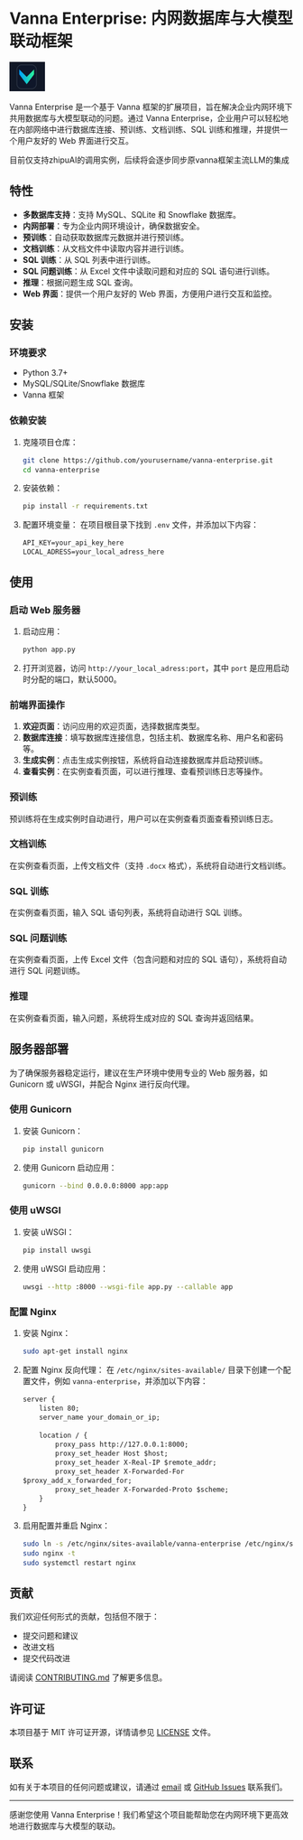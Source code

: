 
# Vanna Enterprise: 内网数据库与大模型联动框架

![Vanna Logo](./vanna.png)

Vanna Enterprise 是一个基于 Vanna 框架的扩展项目，旨在解决企业内网环境下共用数据库与大模型联动的问题。通过 Vanna Enterprise，企业用户可以轻松地在内部网络中进行数据库连接、预训练、文档训练、SQL 训练和推理，并提供一个用户友好的 Web 界面进行交互。

目前仅支持zhipuAI的调用实例，后续将会逐步同步原vanna框架主流LLM的集成

## 特性

- **多数据库支持**：支持 MySQL、SQLite 和 Snowflake 数据库。
- **内网部署**：专为企业内网环境设计，确保数据安全。
- **预训练**：自动获取数据库元数据并进行预训练。
- **文档训练**：从文档文件中读取内容并进行训练。
- **SQL 训练**：从 SQL 列表中进行训练。
- **SQL 问题训练**：从 Excel 文件中读取问题和对应的 SQL 语句进行训练。
- **推理**：根据问题生成 SQL 查询。
- **Web 界面**：提供一个用户友好的 Web 界面，方便用户进行交互和监控。

## 安装

### 环境要求

- Python 3.7+
- MySQL/SQLite/Snowflake 数据库
- Vanna 框架

### 依赖安装

1. 克隆项目仓库：
   ```bash
   git clone https://github.com/yourusername/vanna-enterprise.git
   cd vanna-enterprise
   ```

2. 安装依赖：
   ```bash
   pip install -r requirements.txt
   ```

3. 配置环境变量：
   在项目根目录下找到 `.env` 文件，并添加以下内容：
   ```
   API_KEY=your_api_key_here
   LOCAL_ADRESS=your_local_adress_here
   ```

## 使用

### 启动 Web 服务器

1. 启动应用：
   ```bash
   python app.py
   ```

2. 打开浏览器，访问 `http://your_local_adress:port`，其中 `port` 是应用启动时分配的端口，默认5000。

### 前端界面操作

1. **欢迎页面**：访问应用的欢迎页面，选择数据库类型。
2. **数据库连接**：填写数据库连接信息，包括主机、数据库名称、用户名和密码等。
3. **生成实例**：点击生成实例按钮，系统将自动连接数据库并启动预训练。
4. **查看实例**：在实例查看页面，可以进行推理、查看预训练日志等操作。

### 预训练

预训练将在生成实例时自动进行，用户可以在实例查看页面查看预训练日志。

### 文档训练

在实例查看页面，上传文档文件（支持 `.docx` 格式），系统将自动进行文档训练。

### SQL 训练

在实例查看页面，输入 SQL 语句列表，系统将自动进行 SQL 训练。

### SQL 问题训练

在实例查看页面，上传 Excel 文件（包含问题和对应的 SQL 语句），系统将自动进行 SQL 问题训练。

### 推理

在实例查看页面，输入问题，系统将生成对应的 SQL 查询并返回结果。

## 服务器部署

为了确保服务器稳定运行，建议在生产环境中使用专业的 Web 服务器，如 Gunicorn 或 uWSGI，并配合 Nginx 进行反向代理。

### 使用 Gunicorn

1. 安装 Gunicorn：
   ```bash
   pip install gunicorn
   ```

2. 使用 Gunicorn 启动应用：
   ```bash
   gunicorn --bind 0.0.0.0:8000 app:app
   ```

### 使用 uWSGI

1. 安装 uWSGI：
   ```bash
   pip install uwsgi
   ```

2. 使用 uWSGI 启动应用：
   ```bash
   uwsgi --http :8000 --wsgi-file app.py --callable app
   ```

### 配置 Nginx

1. 安装 Nginx：
   ```bash
   sudo apt-get install nginx
   ```

2. 配置 Nginx 反向代理：
   在 `/etc/nginx/sites-available/` 目录下创建一个配置文件，例如 `vanna-enterprise`，并添加以下内容：
   ```nginx
   server {
       listen 80;
       server_name your_domain_or_ip;

       location / {
           proxy_pass http://127.0.0.1:8000;
           proxy_set_header Host $host;
           proxy_set_header X-Real-IP $remote_addr;
           proxy_set_header X-Forwarded-For $proxy_add_x_forwarded_for;
           proxy_set_header X-Forwarded-Proto $scheme;
       }
   }
   ```

3. 启用配置并重启 Nginx：
   ```bash
   sudo ln -s /etc/nginx/sites-available/vanna-enterprise /etc/nginx/sites-enabled/
   sudo nginx -t
   sudo systemctl restart nginx
   ```

## 贡献

我们欢迎任何形式的贡献，包括但不限于：

- 提交问题和建议
- 改进文档
- 提交代码改进

请阅读 [CONTRIBUTING.md](CONTRIBUTING.md) 了解更多信息。

## 许可证

本项目基于 MIT 许可证开源，详情请参见 [LICENSE](LICENSE) 文件。

## 联系

如有关于本项目的任何问题或建议，请通过 [email](mailto:your-email@example.com) 或 [GitHub Issues](https://github.com/yourusername/vanna-enterprise/issues) 联系我们。

---

感谢您使用 Vanna Enterprise！我们希望这个项目能帮助您在内网环境下更高效地进行数据库与大模型的联动。
